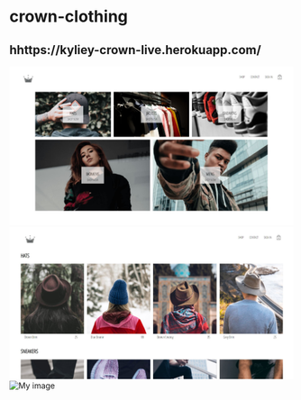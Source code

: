 # crown-clothing
## hhttps://kyliey-crown-live.herokuapp.com/


![My image](https://github.com/kylieyoo55/crown-clothing/blob/master/src/assets/Capture01.JPG?raw=true)
![My image](https://github.com/kylieyoo55/crown-clothing/blob/master/src/assets/Capture2.JPG?raw=true)
![My image](https://github.com/kylieyoo55/crown-clothing/blob/master/src/assets/Capture3.JPG?raw=true)
